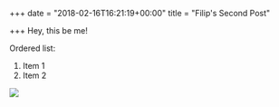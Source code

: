 +++
date = "2018-02-16T16:21:19+00:00"
title = "Filip's Second Post"

+++
Hey, this be me!

Ordered list:

1. Item 1
2. Item 2

![](https://www.memsource.com/wp-content/uploads/2018/01/Memsource-Logo.png)